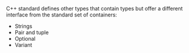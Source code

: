 C++ standard defines other types that contain types but offer a different interface from the standard set of containers:

- Strings
- Pair and tuple
- Optional
- Variant